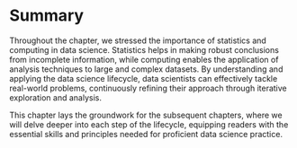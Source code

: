 # Summary # 

Throughout the chapter, we stressed the importance of statistics and computing in data science. Statistics helps in making robust conclusions from incomplete information, while computing enables the application of analysis techniques to large and complex datasets. By understanding and applying the data science lifecycle, data scientists can effectively tackle real-world problems, continuously refining their approach through iterative exploration and analysis.

This chapter lays the groundwork for the subsequent chapters, where we will delve deeper into each step of the lifecycle, equipping readers with the essential skills and principles needed for proficient data science practice.